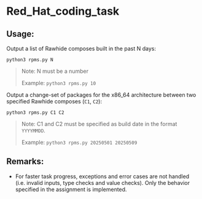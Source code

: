# Red_Hat_coding_task

## Usage:
Output a list of Rawhide composes built in the past N days:

`python3 rpms.py N`

> Note: N must be a number
> 
> Example: `python3 rpms.py 10`

Output a change-set of packages for the x86_64 architecture between two specified
Rawhide composes (`C1`, `C2`):

`python3 rpms.py C1 C2`

> Note: C1 and C2 must be specified as build date in the format `YYYYMMDD`.
> 
> Example: `python3 rpms.py 20250501 20250509`

## Remarks:
- For faster task progress, exceptions and error cases are not handled (i.e. invalid inputs, type checks and value checks). Only the behavior specified in the assignment is implemented.
